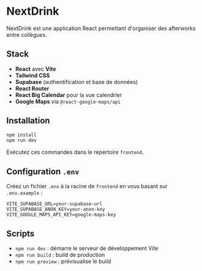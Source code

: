 # NextDrink

NextDrink est une application React permettant d'organiser des afterworks entre collègues.

## Stack
- **React** avec **Vite**
- **Tailwind CSS**
- **Supabase** (authentification et base de données)
- **React Router**
- **React Big Calendar** pour la vue calendrier
- **Google Maps** via `@react-google-maps/api`

## Installation

```bash
npm install
npm run dev
```

Exécutez ces commandes dans le répertoire `frontend`.

## Configuration `.env`
Créez un fichier `.env` à la racine de `frontend` en vous basant sur `.env.example` :

```
VITE_SUPABASE_URL=your-supabase-url
VITE_SUPABASE_ANON_KEY=your-anon-key
VITE_GOOGLE_MAPS_API_KEY=google-maps-key
```

## Scripts
- `npm run dev` : démarre le serveur de développement Vite
- `npm run build` : build de production
- `npm run preview` : prévisualise le build

